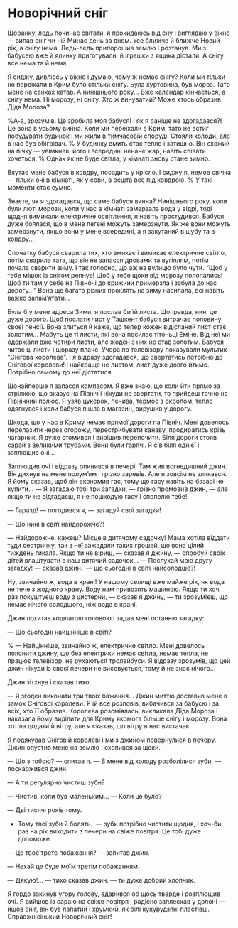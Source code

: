 # Новорічний сніг

Щоранку, ледь починає світати, я прокидаюсь від сну і виглядаю у вікно — випав сніг чи ні?
Минає день за днем.
Усе ближче й ближче Новий рік, а снігу нема.
Ледь-ледь припорошив землю і розтанув.
Ми з бабусею вже й ялинку приготували, й іграшки з ящика дістали.
А снігу все нема та й нема.

Я сиджу, дивлюсь у вікно і думаю, чому ж немає снігу?
Коли ми тільки-но переїхали в Крим було стільки снігу.
Була хуртовина, був мороз.
Тато мене на санках катав.
А нинішнього року...
Вже календар кінчається, а снігу нема.
Ні морозу, ні снігу.
Хто ж винуватий?
Може хтось образив Діда Мороза?

%А-а, зрозумів.
Це зробила моя бабуся!
І як я раніше не здогадався?!
Це вона в усьому винна.
Коли ми переїхали в Крим, тато не встиг побудувати будинок і ми жили в тимчасовій споруді.
Стояли холоди, але в нас був обігрівач.
% У будинку вмить стає тепло і затишно.
Він схожий на пічку — увімкнеш його і всередині неначе жар, навіть співати хочеться.
% Однак як не буде світла, у кімнаті знову стане зимно.

Вкутає мене бабуся в ковдру, посадить у крісло.
І сиджу я, немов свічка — тільки очі в кімнаті, як у сови, а решта все під ковдрою.
% У такі моменти стає сумно.

Знаєте, як я здогадався, що саме бабуся винна?
Нинішнього року, коли були люті морози, коли у нас в кімнаті замерзала вода у відрі, тоді щодня вимикали електричне освітлення, я навіть простудився.
Бабуся дуже боялася, що в мене легені можуть замерзнути.
Як же вони можуть замерзнути, якщо вони у мене всередині, а я закутаний в шубу та в ковдру...

Спочатку бабуся сварила тих, хто вмикає і вимикає електричне світло, потім сварила тата, що він не запасся дровами та вугіллям, потім почала сварити зиму.
І так голосно, що аж на вулицю було чути.
“Щоб у тебе мішок із снігом репнув!
Щоб у тебе щоки від морозу полопались!
Щоб ти там у себе на Півночі до крижини примерзла і забула до нас дорогу...”
Вона ще багато різних проклять на зиму насилала, всі навіть важко запам’ятати...

Була б у мене адреса Зими, я послав би їй листа.
Щоправда, нині це дуже дорого.
Щоб послати лист у Ташкент бабуся витрачає половину своєї пенсії.
Вона злиться й каже, що тепер кожен відісланий лист стає золотим...
Мабуть це ті листи, які вона посилає тітоньці Еміне.
Від неї ми одержали вже чотири листи, але жоден з них не став золотим.
Бабуся читає ці листи і щоразу плаче.
Учора по телевізору показували мультик “Снігова королева”.
І я відразу здогадався, що звертатись потрібно до Снігової королеви!
І найкраще не листом, лист дуже довго йтиме.
Потрібно самому до неї дістатися.

Щонайперше я запасся компасом.
Я вже знаю, що коли йти прямо за стрілкою, що вказує на Північ і нікуди не звертати, то прийдеш точно на Північний полюс.
Я узяв цукерок, печива, термос з окропом, тепло одягнувся і коли бабуся пішла в магазин, вирушив у дорогу.

Шкода, що у нас в Криму немає прямої дороги па Північ.
Мені довелось перелазити через огорожу, перестрибувати канаву, продиратись крізь чагарник.
Я дуже стомився і вирішив перепочити.
Біля дороги стояв сарай з великими трубами.
Вони були гарячі.
Я сів біля однієї і заплющив очі...

Заплющив очі і відразу опинився в печері.
Там жив вогнедишний джин.
Він дихнув на мене полум’ям і грізно заревів.
Але я зовсім не злякався.
Я йому сказав, щоб він економив гас, тому що гасу навіть на базарі не купити...
— Я загадаю тобі три загадки, — грізно промовив джин, — але якщо ти не відгадаєш, я не пошкодую гасу і спопелю тебе!

— Гаразд!
— погодився я, — загадуй свої загадки!

— Що нині в світі найдорожче?!

— Найдорожче, кажеш?
Місце в дитячому садочку!
Мама хотіла віддати туди сестричку, так з неї зажадали таких грошей, що вона цілий тиждень гикала.
Якщо ти не віриш, — сказав я джину, — спробуй своїх дітей влаштувати в наш дитячий садочок...
— Послухай мою другу загадку!
— сказав джин.
 — що сьогодні в світі найсолодше?!

Ну, звичайно ж, вода в крані!
У нашому селищі вже майже рік, як вода не тече з жодного крану.
Воду нам привозять машиною.
Якщо ти хоч раз покуштуєш воду з цистерни, — сказав я джину, — ти зрозумієш, що немає нічого солодшого, ніж вода в крані.

Джин похитав кошлатою головою і задав мені останню загадку:

— Що сьогодні найцінніше в світі?

% — Найцінніше, звичайно ж, електричне світло.
Мені довелось пояснити джину, що без електрики немає світла, немає тепла, не працює телевізор, не рухаються тролейбуси.
Я відразу зрозумів, що цей джин нікуди із своєї печери не висовується, тому й не знає нічого...

Джин зітхнув і сказав тихо:

— Я згоден виконати три твоїх бажання...
Джин миттю доставив мене в замок Снігової королеви.
Я їй все розповів, вибачився за бабусю і за всіх, хто її образив.
Королева розсміялась, викликала Діда Мороза і наказала йому виділити для Криму якомога більше снігу і морозу.
Вона хотіла додати й вітру, але я сказав, що вітру в нас вистачає.

Я подякував Сніговій королеві і ми з джином повернулися в печеру.
Джин опустив мене на землю і схопився за щоки.

— Що з тобою?
— спитав я.
— В мене від холоду розболілися зуби, — поскаржився джин.

— А ти регулярно чистиш зуби?

— Чистив, коли був маленьким...
— Коли це було?

— Дві тисячі років тому.

- Тому твої зуби й болять.
 — зуби потрібно чистити щодня, і хоч-би раз на рік виходити з печери на свіже повітря.
Це тобі дуже допоможе.

— Це твоє третє побажання?
— запитав джин.

— Нехай це буде моїм третім побажанням.

— Дякую!...
— тихо сказав джин.
— ти дуже добрий хлопчик.

Я гордо закинув угору голову, вдарився об щось тверде і розплющив очі.
Я вийшов із сараю на свіже повітря і радісно заплескав у долоні — йшов сніг, він був лапатий і хрумкий, як білі кукурудзяні пластівці.
Справжнісінький Новорічний сніг!
